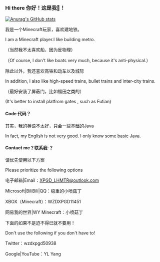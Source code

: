 ### Hi there 你好！这是我👋！
[![Anurag's GitHub stats](https://github-readme-stats.vercel.app/api?username=YYLWZDXPGD)](https://github.com/anuraghazra/github-readme-stats)

我是一个Minecraft玩家，喜欢建地铁。

I am a Minecraft player.I like building metro.

（当然我不太喜欢船，因为反物理）

（Of course, I don't like boats very much, because it's anti-physical.）

除此以外，我还喜欢高铁和动车以及城际

In addition, I also like high-speed trains, bullet trains and inter-city trains.

（最好安装了屏蔽门，比如福田之类的）

(It's better to install  platfrom gates , such as Futian)

#### Code 代码？
其实，我的英语不太好，只会一些基础的Java

In fact, my English is not very good. I only know some basic Java.

#### Contact me？联系我·？
请优先使用以下方案

Please prioritize the following options

电子邮箱|Email：XPGD_LHMTR@outlook.com

Microsoft|BiliBili|QQ：稳重的小喷菇丁

XBOX（Minecraft）：WZDXPGD11451

网易我的世界|WY Minecraft：小喷菇丁

下面的如果不是迫不得已就不要用！

Don't use the following if you don't have to!

Twitter：wzdxpgd50938

Google|YouTube：YL Yang
